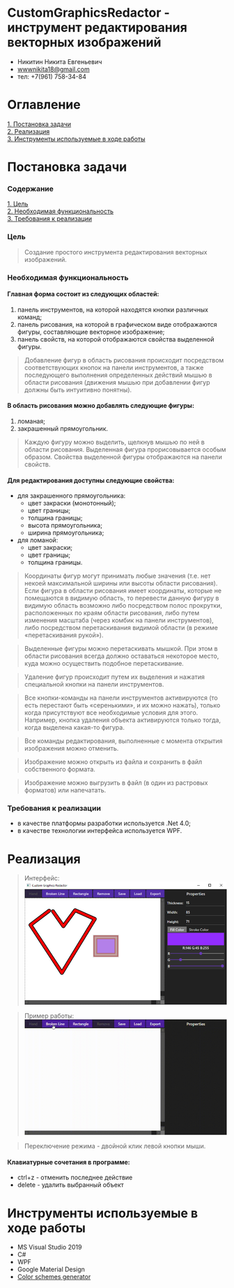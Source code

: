 # CustomGraphicsRedactor - инструмент редактирования векторных изображений

- Никитин Никита Евгеньевич 
- wwwnikita18@gmail.com
- тел: +7(961) 758-34-84

# Оглавление 
[1. Постановка задачи](#task)  
[2. Реализация](#realization)  
[3. Инструменты используемые в ходе работы](#tools)  

<a name="task"><h1>Постановка задачи</h1></a>
### Содержание  
[1. Цель](#goal)  
[2. Необходимая функциональность](#funk)  
[3. Требования к реализации](#require)  

<a name="goal"><h3>Цель</h3></a>  
> Cоздание простого инструмента редактирования векторных изображений.  

<a name="funk"><h3>Необходимая функциональность</h3></a> 
#### Главная форма состоит из следующих областей:  
1. панель инструментов, на которой находятся кнопки различных команд;
2. панель рисования, на которой в графическом виде отображаются фигуры, составляющие векторное изображение;
3. панель свойств, на которой отображаются свойства выделенной фигуры.

> Добавление фигур в область рисования происходит посредством соответствующих кнопок на панели
инструментов, а также последующего выполнения определенных действий мышью в области
рисования (движения мышью при добавлении фигур должны быть интуитивно понятны).

#### В область рисования можно добавлять следующие фигуры:
1. ломаная;
2. закрашенный прямоугольник.

> Каждую фигуру можно выделить, щелкнув мышью по ней в области рисования. Выделенная фигура
прорисовывается особым образом. Свойства выделенной фигуры отображаются на панели свойств.

#### Для редактирования доступны следующие свойства:  
- для закрашенного прямоугольника:
    * цвет закраски (монотонный);
    * цвет границы;
    * толщина границы;
    * высота прямоугольника;
    * ширина прямоугольника;  
- для ломаной:
    * цвет закраски;
    * цвет границы;
    * толщина границы.

> Координаты фигур могут принимать любые значения (т.е. нет некоей максимальной ширины или
высоты области рисования). Если фигура в области рисования имеет координаты, которые не
помещаются в видимую область, то перевести данную фигуру в видимую область возможно либо
посредством полос прокрутки, расположенных по краям области рисования, либо путем изменения
масштаба (через комбик на панели инструментов), либо посредством перетаскивания видимой
области (в режиме «перетаскивания рукой»).

> Выделенные фигуры можно перетаскивать мышкой. При этом в области рисования всегда должно
оставаться некоторое место, куда можно осуществить подобное перетаскивание.

> Удаление фигур происходит путем их выделения и нажатия специальной кнопки на панели
инструментов.

> Все кнопки-команды на панели инструментов активируются (то есть перестают быть «серенькими», и
их можно нажать), только когда присутствуют все необходимые условия для этого. Например, кнопка
удаления объекта активируются только тогда, когда выделена какая-то фигура.

> Все команды редактирования, выполненные с момента открытия изображения можно отменить.

> Изображение можно открыть из файла и сохранить в файл собственного формата.

> Изображение можно выгрузить в файл (в один из растровых форматов) или напечатать.

<a name="require"><h3>Требования к реализации</h3></a> 
- в качестве платформы разработки используется .Net 4.0;
- в качестве технологии интерфейса используется WPF.

<a name="realization"><h1>Реализация</h1></a>  
> Интерфейс:  
![Скриншот объектов](https://github.com/Bal4ss/CustomGraphicsRedactor/blob/master/Screenshots/notwarmakelove.png)

> Пример работы:  
![Пример работы](https://github.com/Bal4ss/CustomGraphicsRedactor/blob/master/Screenshots/kA72ETWB.gif)  

> Переключение режима - двойной клик левой кнопки мыши.

#### Клавиатурные сочетания в программе:
* ctrl+z - отменить последнее действие
* delete - удалить выбранный объект

<a name="tools"><h1>Инструменты используемые в ходе работы</h1></a>  
- MS Visual Studio 2019
- C#
- WPF
- Google Material Design
- [Color schemes generator](https://coolors.co/)   
